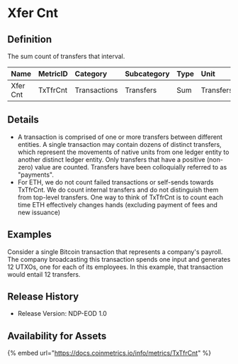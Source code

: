 # Xfer Cnt

## Definition

The sum count of transfers that interval.

| Name | MetricID | Category | Subcategory | Type | Unit | Interval |
| :--- | :--- | :--- | :--- | :--- | :--- | :--- |
| Xfer Cnt | TxTfrCnt | Transactions | Transfers | Sum | Transfers | 1 day |

## Details

* A transaction is comprised of one or more transfers between different entities. A single transaction may contain dozens of distinct transfers, which represent the movements of native units from one ledger entity to another distinct ledger entity. Only transfers that have a positive \(non-zero\) value are counted. Transfers have been colloquially referred to as "payments".
* For ETH, we do not count failed transactions or self-sends towards TxTfrCnt. We do count internal transfers and do not distinguish them from top-level transfers. One way to think of TxTfrCnt is to count each time ETH effectively changes hands \(excluding payment of fees and new issuance\)

## Examples

Consider a single Bitcoin transaction that represents a company's payroll. The company broadcasting this transaction spends one input and generates 12 UTXOs, one for each of its employees. In this example, that transaction would entail 12 transfers.

## Release History

* Release Version: NDP-EOD 1.0

## Availability for Assets

{% embed url="https://docs.coinmetrics.io/info/metrics/TxTfrCnt" %}

